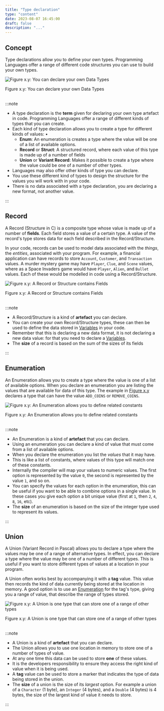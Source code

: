 ```yaml
---
title: "Type declaration"
type: "content"
date: 2023-08-07 16:45:00
draft: false
description: "..."
---
```

## Concept

Type declarations allow you to define your own types. Programming Languages offer a range of different code structures you can use to build your own types.

<a id="FigureCustomTypeDeclaration"></a>

![Figure x.y: You can declare your own Data Types](./images/custom-type-declaration.png "You can declare your own Data Types")
<div class="caption"><span class="caption-figure-nbr">Figure x.y: </span>You can declare your own Data Types</div><br/>

:::note

- A type declaration is the **term** given for declaring your own type artefact in code. Programming Languages offer a range of different kinds of types that you can create. 
- Each kind of type declaration allows you to create a type for different kinds of values: •
  - **Enum**: An enumeration is creates a type where the value will be one of a list of available options.
  - **Record** or **Struct**: A structured record, where each value of this type is made up of a number of fields
  - **Union** or **Variant Record**: Makes it possible to create a type where the value could be one of a number of other types.
- Languages may also offer other kinds of type you can declare.
- You use these different kind of types to design the structure for the values you will work with in your code.
- There is no data associated with a type declaration, you are declaring a new format, not another value.

:::

## Record

A Record (Structure in C) is a composite type whose value is made up of a number of **fields**. Each field stores a value of a certain type. A value of the record's type stores data for each field described in the Record/Structure.

In your code, records can be used to model data associated with the *things*, the *entities*, associated with your program. For example, a financial application can have records to store `Account`, `Customer`,
and `Transaction` values. A murder mystery game may have `Player`, `Clue`, and `Scene` values, where as a Space Invaders game would have `Player`, `Alien`, and `Bullet` values. Each of these would be modelled in code using a Record/Structure.

<a id="FigureCustomTypeRecord"></a>

![Figure x.y: A Record or Structure contains Fields](./images/custom-type-record.png "A Record or Structure contains Fields")
<div class="caption"><span class="caption-figure-nbr">Figure x.y: </span>A Record or Structure contains Fields</div><br/>

:::note

- A Record/Structure is a kind of **artefact** you can declare.
- You can create your own Record/Structure types, these can then be used to define the data stored in [Variables](../../../../part-1-instructions/1-sequence-and-data/1-concepts/08-variable) in your code. 
- Remember that this is declaring a new data format, it is not declaring a new data value: for that you need to declare a [Variables](../../../../part-1-instructions/1-sequence-and-data/1-concepts/08-variable).
- The **size** of a record is based on the sum of the sizes of its fields

:::

## Enumeration

An Enumeration allows you to create a type where the value is one of a list of available options. When you declare an enumeration you are listing the values that are available for data of this type. The example
in [Figure x.y](#FigureCustomTypeEnum) declares a type that can have the value `ADD_COINS` or `REMOVE_COINS`.


<a id="FigureCustomTypeEnum"></a>

![Figure x.y: An Enumeration allows you to define related constants](./images/custom-type-enum.png "An Enumeration allows you to define related constantss")
<div class="caption"><span class="caption-figure-nbr">Figure x.y: </span>An Enumeration allows you to define related constants</div><br/>

:::note

- An Enumeration is a kind of **artefact** that you can declare.
- Using an enumeration you can declare a kind of value that must come from a list of available options.
- When you declare the enumeration you list the *values* that it may have.
- This is like a list of constants, where values of this type will match one of these constants.
- Internally the compiler will map your values to numeric values. The first option is represented by the value `0`, the second is represented by the value `1`, and so on.
- You can specify the values for each option in the enumeration, this can be useful if you want to be able to combine options in a single value. In these cases you give each option a bit unique value (first at `1`, then `2`, `4`, `8`, `16`, etc).
- The **size** of an enumeration is based on the size of the integer type used to represent
its values.

:::

## Union

A Union (Variant Record in Pascal) allows you to declare a type where the values may be one of a range of alternative types. In effect, you can declare a type where the value may be one of a number of different
types. This is useful if you want to store different types of values at a location in your program.

A Union often works best by accompanying it with a **tag** value. This value then records the kind of data currently being stored at the location in memory. A good option is to use an [Enumeration](#Enumeration) for the tag's type, giving you a range of value, that describe the range of types stored.


<a id="FigureCustomTypeUnion"></a>

![Figure x.y: A Union is one type that can store one of a range of other types](./images/custom-type-union.png "A Union is one type that can store one of a range of other types")
<div class="caption"><span class="caption-figure-nbr">Figure x.y: </span>A Union is one type that can store one of a range of other types</div><br/>

:::note

- A Union is a kind of **artefact** that you can declare.
- The Union allows you to use one location in memory to store one of a number of types of value.
- At any one time this data can be used to store **one** of these values.
- It is the developers responsibility to ensure they access the right kind of value when it is being used. 
- A **tag** value can be used to store a marker that indicates the type of data being stored in the union.
- The **size** of a union is the size of its *largest* option. For example a union of a `Character`
(1 byte), an `Integer` (4 bytes), and a `Double` (4 bytes) is 4 bytes, the size of the largest kind of value it needs to store.

::: 

